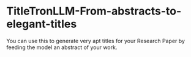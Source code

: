 # TitleTronLLM-From-abstracts-to-elegant-titles
You can use this to generate very apt titles for your Research Paper by feeding the model an abstract of your work.
